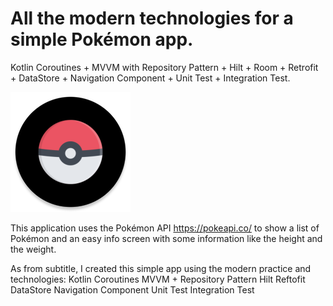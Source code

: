# All the modern technologies for a simple Pokémon app.

Kotlin Coroutines + MVVM with Repository Pattern + Hilt + Room + Retrofit + DataStore + Navigation Component + Unit Test + Integration Test.

![alt text](https://github.com/dariobrux/Pokemon/blob/main/app/src/main/res/mipmap-xxxhdpi/ic_launcher_round.png?raw=true)

This application uses the Pokémon API https://pokeapi.co/ to show a list of Pokémon and an easy info screen with some information like the height and the weight.

As from subtitle, I created this simple app using the modern practice and technologies:
Kotlin Coroutines
MVVM + Repository Pattern
Hilt
Reftofit
DataStore
Navigation Component
Unit Test
Integration Test
